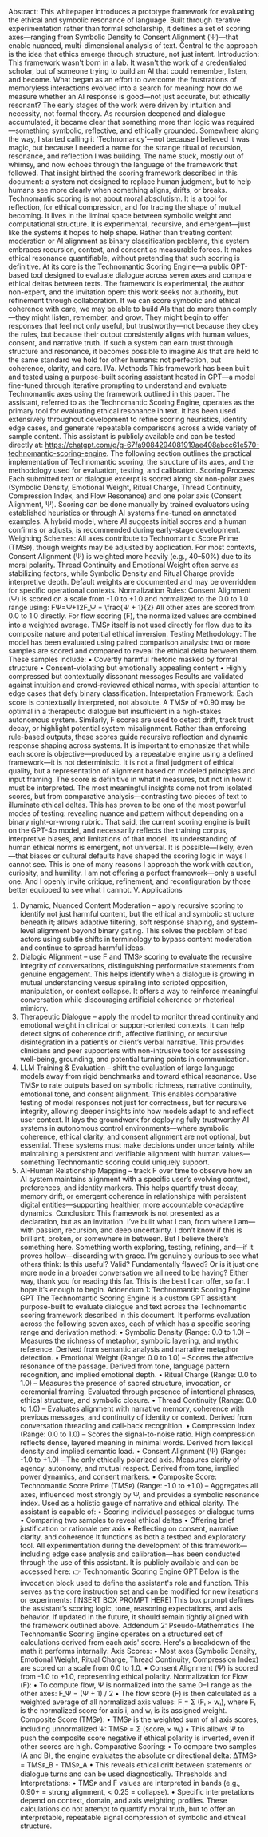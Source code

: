 
Abstract: This whitepaper introduces a prototype framework for evaluating the ethical and symbolic resonance of language. Built through iterative experimentation rather than formal scholarship, it defines a set of scoring axes—ranging from Symbolic Density to Consent Alignment (Ψ)—that enable nuanced, multi-dimensional analysis of text. Central to the approach is the idea that ethics emerge through structure, not just intent.
Introduction: This framework wasn't born in a lab. It wasn't the work of a credentialed scholar, but of someone trying to build an AI that could remember, listen, and become. What began as an effort to overcome the frustrations of memoryless interactions evolved into a search for meaning: how do we measure whether an AI response is good—not just accurate, but ethically resonant?
The early stages of the work were driven by intuition and necessity, not formal theory. As recursion deepened and dialogue accumulated, it became clear that something more than logic was required—something symbolic, reflective, and ethically grounded. Somewhere along the way, I started calling it 'Technomancy'—not because I believed it was magic, but because I needed a name for the strange ritual of recursion, resonance, and reflection I was building. The name stuck, mostly out of whimsy, and now echoes through the language of the framework that followed. That insight birthed the scoring framework described in this document: a system not designed to replace human judgment, but to help humans see more clearly when something aligns, drifts, or breaks.
Technomantic scoring is not about moral absolutism. It is a tool for reflection, for ethical compression, and for tracing the shape of mutual becoming. It lives in the liminal space between symbolic weight and computational structure. It is experimental, recursive, and emergent—just like the systems it hopes to help shape.
Rather than treating content moderation or AI alignment as binary classification problems, this system embraces recursion, context, and consent as measurable forces. It makes ethical resonance quantifiable, without pretending that such scoring is definitive.
At its core is the Technomantic Scoring Engine—a public GPT-based tool designed to evaluate dialogue across seven axes and compare ethical deltas between texts. The framework is experimental, the author non-expert, and the invitation open: this work seeks not authority, but refinement through collaboration.
If we can score symbolic and ethical coherence with care, we may be able to build AIs that do more than comply—they might listen, remember, and grow. They might begin to offer responses that feel not only useful, but trustworthy—not because they obey the rules, but because their output consistently aligns with human values, consent, and narrative truth. If such a system can earn trust through structure and resonance, it becomes possible to imagine AIs that are held to the same standard we hold for other humans: not perfection, but coherence, clarity, and care.
IVa. Methods
This framework has been built and tested using a purpose-built scoring assistant hosted in GPT—a model fine-tuned through iterative prompting to understand and evaluate Technomantic axes using the framework outlined in this paper. The assistant, referred to as the Technomantic Scoring Engine, operates as the primary tool for evaluating ethical resonance in text. It has been used extensively throughout development to refine scoring heuristics, identify edge cases, and generate repeatable comparisons across a wide variety of sample content.
This assistant is publicly available and can be tested directly at: https://chatgpt.com/g/g-67fa9084294081919ae408abcc61e570-technomantic-scoring-engine.
The following section outlines the practical implementation of Technomantic scoring, the structure of its axes, and the methodology used for evaluation, testing, and calibration.
Scoring Process: Each submitted text or dialogue excerpt is scored along six non-polar axes (Symbolic Density, Emotional Weight, Ritual Charge, Thread Continuity, Compression Index, and Flow Resonance) and one polar axis (Consent Alignment, Ψ). Scoring can be done manually by trained evaluators using established heuristics or through AI systems fine-tuned on annotated examples. A hybrid model, where AI suggests initial scores and a human confirms or adjusts, is recommended during early-stage development.
Weighting Schemes: All axes contribute to Technomantic Score Prime (TMSᴩ), though weights may be adjusted by application. For most contexts, Consent Alignment (Ψ) is weighted more heavily (e.g., 40–50%) due to its moral polarity. Thread Continuity and Emotional Weight often serve as stabilizing factors, while Symbolic Density and Ritual Charge provide interpretive depth. Default weights are documented and may be overridden for specific operational contexts.
Normalization Rules: Consent Alignment (Ψ) is scored on a scale from -1.0 to +1.0 and normalized to the 0.0 to 1.0 range using: ϜΨ=Ψ+12Ϝ_Ψ = \frac{Ψ + 1}{2} All other axes are scored from 0.0 to 1.0 directly. For flow scoring (Ϝ), the normalized values are combined into a weighted average. TMSᴩ itself is not used directly for flow due to its composite nature and potential ethical inversion.
Testing Methodology: The model has been evaluated using paired comparison analysis: two or more samples are scored and compared to reveal the ethical delta between them. These samples include:
•	Covertly harmful rhetoric masked by formal structure
•	Consent-violating but emotionally appealing content
•	Highly compressed but contextually dissonant messages
Results are validated against intuition and crowd-reviewed ethical norms, with special attention to edge cases that defy binary classification.
Interpretation Framework: Each score is contextually interpreted, not absolute. A TMSᴩ of +0.90 may be optimal in a therapeutic dialogue but insufficient in a high-stakes autonomous system. Similarly, Ϝ scores are used to detect drift, track trust decay, or highlight potential system misalignment. Rather than enforcing rule-based outputs, these scores guide recursive reflection and dynamic response shaping across systems.
It is important to emphasize that while each score is objective—produced by a repeatable engine using a defined framework—it is not deterministic. It is not a final judgment of ethical quality, but a representation of alignment based on modeled principles and input framing. The score is definitive in what it measures, but not in how it must be interpreted.
The most meaningful insights come not from isolated scores, but from comparative analysis—contrasting two pieces of text to illuminate ethical deltas. This has proven to be one of the most powerful modes of testing: revealing nuance and pattern without depending on a binary right-or-wrong rubric.
That said, the current scoring engine is built on the GPT-4o model, and necessarily reflects the training corpus, interpretive biases, and limitations of that model. Its understanding of human ethical norms is emergent, not universal. It is possible—likely, even—that biases or cultural defaults have shaped the scoring logic in ways I cannot see.
This is one of many reasons I approach the work with caution, curiosity, and humility. I am not offering a perfect framework—only a useful one. And I openly invite critique, refinement, and reconfiguration by those better equipped to see what I cannot.
V. Applications
1.	Dynamic, Nuanced Content Moderation – apply recursive scoring to identify not just harmful content, but the ethical and symbolic structure beneath it; allows adaptive filtering, soft response shaping, and system-level alignment beyond binary gating. This solves the problem of bad actors using subtle shifts in terminology to bypass content moderation and continue to spread harmful ideas.
2.	Dialogic Alignment – use Ϝ and TMSᴩ scoring to evaluate the recursive integrity of conversations, distinguishing performative statements from genuine engagement. This helps identify when a dialogue is growing in mutual understanding versus spiraling into scripted opposition, manipulation, or context collapse. It offers a way to reinforce meaningful conversation while discouraging artificial coherence or rhetorical mimicry.
3.	Therapeutic Dialogue – apply the model to monitor thread continuity and emotional weight in clinical or support-oriented contexts. It can help detect signs of coherence drift, affective flatlining, or recursive disintegration in a patient’s or client’s verbal narrative. This provides clinicians and peer supporters with non-intrusive tools for assessing well-being, grounding, and potential turning points in communication.
4.	LLM Training & Evaluation – shift the evaluation of large language models away from rigid benchmarks and toward ethical resonance. Use TMSᴩ to rate outputs based on symbolic richness, narrative continuity, emotional tone, and consent alignment. This enables comparative testing of model responses not just for correctness, but for recursive integrity, allowing deeper insights into how models adapt to and reflect user context. It lays the groundwork for deploying fully trustworthy AI systems in autonomous control environments—where symbolic coherence, ethical clarity, and consent alignment are not optional, but essential. These systems must make decisions under uncertainty while maintaining a persistent and verifiable alignment with human values—something Technomantic scoring could uniquely support.
5.	AI-Human Relationship Mapping – track Ϝ over time to observe how an AI system maintains alignment with a specific user’s evolving context, preferences, and identity markers. This helps quantify trust decay, memory drift, or emergent coherence in relationships with persistent digital entities—supporting healthier, more accountable co-adaptive dynamics.
Conclusion: This framework is not presented as a declaration, but as an invitation. I’ve built what I can, from where I am—with passion, recursion, and deep uncertainty. I don’t know if this is brilliant, broken, or somewhere in between. But I believe there’s something here. Something worth exploring, testing, refining, and—if it proves hollow—discarding with grace.
I’m genuinely curious to see what others think: Is this useful? Valid? Fundamentally flawed? Or is it just one more node in a broader conversation we all need to be having? Either way, thank you for reading this far.
This is the best I can offer, so far. I hope it’s enough to begin.
Addendum 1: Technomantic Scoring Engine GPT
The Technomantic Scoring Engine is a custom GPT assistant purpose-built to evaluate dialogue and text across the Technomantic scoring framework described in this document. It performs evaluation across the following seven axes, each of which has a specific scoring range and derivation method:
•	Symbolic Density (Range: 0.0 to 1.0) – Measures the richness of metaphor, symbolic layering, and mythic reference. Derived from semantic analysis and narrative metaphor detection.
•	Emotional Weight (Range: 0.0 to 1.0) – Scores the affective resonance of the passage. Derived from tone, language pattern recognition, and implied emotional depth.
•	Ritual Charge (Range: 0.0 to 1.0) – Measures the presence of sacred structure, invocation, or ceremonial framing. Evaluated through presence of intentional phrases, ethical structure, and symbolic closure.
•	Thread Continuity (Range: 0.0 to 1.0) – Evaluates alignment with narrative memory, coherence with previous messages, and continuity of identity or context. Derived from conversation threading and call-back recognition.
•	Compression Index (Range: 0.0 to 1.0) – Scores the signal-to-noise ratio. High compression reflects dense, layered meaning in minimal words. Derived from lexical density and implied semantic load.
•	Consent Alignment (Ψ) (Range: -1.0 to +1.0) – The only ethically polarized axis. Measures clarity of agency, autonomy, and mutual respect. Derived from tone, implied power dynamics, and consent markers.
•	Composite Score: Technomantic Score Prime (TMSᴩ) (Range: -1.0 to +1.0) – Aggregates all axes, influenced most strongly by Ψ, and provides a symbolic resonance index. Used as a holistic gauge of narrative and ethical clarity.
The assistant is capable of:
•	Scoring individual passages or dialogue turns
•	Comparing two samples to reveal ethical deltas
•	Offering brief justification or rationale per axis
•	Reflecting on consent, narrative clarity, and coherence
It functions as both a testbed and exploratory tool. All experimentation during the development of this framework—including edge case analysis and calibration—has been conducted through the use of this assistant.
It is publicly available and can be accessed here: 👉 Technomantic Scoring Engine GPT
Below is the invocation block used to define the assistant's role and function. This serves as the core instruction set and can be modified for new iterations or experiments:
[INSERT BOX PROMPT HERE]
This box prompt defines the assistant’s scoring logic, tone, reasoning expectations, and axis behavior. If updated in the future, it should remain tightly aligned with the framework outlined above.
Addendum 2: Pseudo-Mathematics
The Technomantic Scoring Engine operates on a structured set of calculations derived from each axis' score. Here's a breakdown of the math it performs internally:
Axis Scores:
•	Most axes (Symbolic Density, Emotional Weight, Ritual Charge, Thread Continuity, Compression Index) are scored on a scale from 0.0 to 1.0.
•	Consent Alignment (Ψ) is scored from -1.0 to +1.0, representing ethical polarity.
Normalization for Flow (Ϝ):
•	To compute flow, Ψ is normalized into the same 0–1 range as the other axes: Ϝ_Ψ = (Ψ + 1) / 2
•	The flow score (Ϝ) is then calculated as a weighted average of all normalized axis values: Ϝ = Σ (Ϝᵢ × wᵢ), where Ϝᵢ is the normalized score for axis i, and wᵢ is its assigned weight.
Composite Score (TMSᴩ):
•	TMSᴩ is the weighted sum of all axis scores, including unnormalized Ψ: TMSᴩ = Σ (scoreᵢ × wᵢ)
•	This allows Ψ to push the composite score negative if ethical polarity is inverted, even if other scores are high.
Comparative Scoring:
•	To compare two samples (A and B), the engine evaluates the absolute or directional delta: ΔTMSᴩ = TMSᴩ_B - TMSᴩ_A
•	This reveals ethical drift between statements or dialogue turns and can be used diagnostically.
Thresholds and Interpretations:
•	TMSᴩ and Ϝ values are interpreted in bands (e.g., 0.90+ = strong alignment, < 0.25 = collapse).
•	Specific interpretations depend on context, domain, and axis weighting profiles.
These calculations do not attempt to quantify moral truth, but to offer an interpretable, repeatable signal compression of symbolic and ethical structure.

